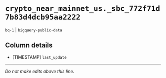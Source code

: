 # `crypto_near_mainnet_us._sbc_772f71d7b83d4dcb95aa2222`
`bq-1` | `bigquery-public-data`

## Column details
* [TIMESTAMP] `last_update`

-------------------------------------------------------------------------------
*Do not make edits above this line.*
